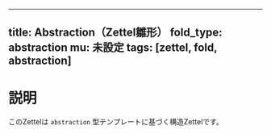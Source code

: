 <!--
@zettel_type: unknown
@description: 分類不能。手動で確認が必要。
-->

---
title: Abstraction（Zettel雛形）
fold_type: abstraction
mu: 未設定
tags: [zettel, fold, abstraction]
---

# 説明

このZettelは `abstraction` 型テンプレートに基づく構造Zettelです。
